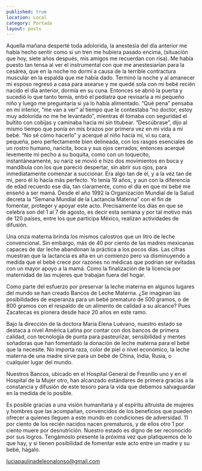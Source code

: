 ```yaml
---
published: true
location: Local
category: Portada
layout: posts
---
```


Aquella mañana desperté toda adolorida, la anestesia del día anterior me había hecho sentir como si un tren me hubiera pasado encima,  (situación que hoy, siete años después, mis amigos me recuerdan con risa). Me había puesto tan tensa al ver el instrumental con que me anestesiarían para la cesárea, que en la noche no dormí a causa de la terrible contractura muscular en la espalda que me había dado. Terminó la noche y al amanecer mi esposo regresó a casa para asearse y me quedé sola con mi bebé recién nacido el día anterior, dormía en su cuna. Entonces se abrió la puerta y sucedió lo que tanto temía, entró el pediatra que revisaría a mi pequeño niño y luego me preguntaría si ya lo había alimentado.  “Qué pena” pensaba en mi interior, “me van a ver” al tiempo que le contestaba “no doctor, estoy muy adolorida no me he levantado”, mientras él tomaba con seguridad el bultito con cobijas y caminaba hacia mí sin titubear. “Descúbrase”, dijo al mismo tiempo que ponía en mis brazos por primera vez en mi vida a mi bebé. “No sé cómo hacerlo”  y acerqué al niño hacia mí,  vi su cara, pequeña, pero perfectamente bien delineada, con los rasgos esenciales de un rostro humano, naricita, boca y sus ojos cerrados; entonces acerqué levemente mi pecho a su boquita, como con un toquecito, instantáneamente, su nariz se movió e hizo dos movimientos en boca y mandíbula con los que pareció despertar, sin abrir sus ojos, para inmediatamente comenzar a succionar. Era algo tan de él, y a la vez tan de mí, pero él lo hacía más perfecto. Yo tenía 19 años, y aun con la diferencia de edad recuerdo ese día, tan claramente, como el día en que mi bebé me enseñó a ser mamá. 
Desde el año 1992 la Organización Mundial de la Salud decreta la “Semana Mundial de la Lactancia Materna” con el fin de fomentar, proteger y apoyar este acto. Precisamente los días en que se celebra son del 1 al 7 de agosto, es decir esta semana y por tal motivo más de 120 países, entre los que participa México, realizan actividades de difusión.

Una onza materna brinda los mismos calostros que un litro de leche convencional. Sin embargo, más de 40 por ciento de las madres mexicanas capaces de dar leche abandonan la práctica a los pocos días.  Las cifras muestran que la lactancia es alta en un comienzo  pero va disminuyendo a medida que el bebé crece por razones no médicas que podrían ser evitadas con un mayor apoyo a la mamá. Como la finalización de la licencia por maternidad de las mujeres que trabajan fuera del hogar. 

Como parte del esfuerzo por preservar la leche materna en algunos lugares del mundo se han creado Bancos de Leche Materna. ¿Se imaginan  las posibilidades de esperanza para un bebé prematuro de 500 gramos, o de 800 gramos con el respaldo de un alimento de calidad a su alcance? Pues Zacatecas es pionera desde hace 20 años en este ramo.

Bajo la dirección de la doctora María Elena Luévano, nuestro estado se destaca a nivel América Latina por contar con dos bancos de primera calidad, con tecnología de punta para pasteurizar, sensibilidad y mentes soñadoras que han fomentado la donación de leche materna para  el bebé que la necesite. No importa raza, color de piel o nivel económico, la leche materna de una madre  sirve para un bebé de China,  India, Rusia, o cualquier lugar del mundo. 

Nuestros Bancos, ubicado en el Hospital General de Fresnillo uno y en el Hospital de la Mujer otro,  han alcanzado estándares de primera  gracias a la constancia y difusión de este tesoro para la vida que debemos salvaguardar en la medida de lo posible.

Es posible gracias a una visión humanitaria y al espíritu altruista de mujeres y hombres que las acompañan, convencidos de los beneficios que pueden ofrecer a  quienes lleguen a este mundo en condiciones de adversidad. 11 por ciento de los recién nacidos nacen prematuros, y de ellos otro 1 por ciento muere por desnutrición.
Nuestro estado es digno de ser reconocido por sus logros. Tengámoslo presente la próxima vez que platiquemos de lo que hay, y si tienen posibilidad de fomentar este acto entre un madre y su bebé, hágalo.

luciapaulinadeleonalonso@gmail.com
